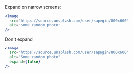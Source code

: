 Expand on narrow screens:

```jsx
<Image
  src="https://source.unsplash.com/user/sapegin/800x600"
  alt="Some random photo"
/>
```

Don't expand:

```jsx
<Image
  src="https://source.unsplash.com/user/sapegin/800x600"
  alt="Some random photo"
  expand={false}
/>
```
